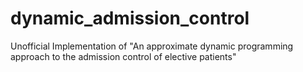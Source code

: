 # dynamic_admission_control
Unofficial Implementation of "An approximate dynamic programming approach to the admission control of elective patients"
